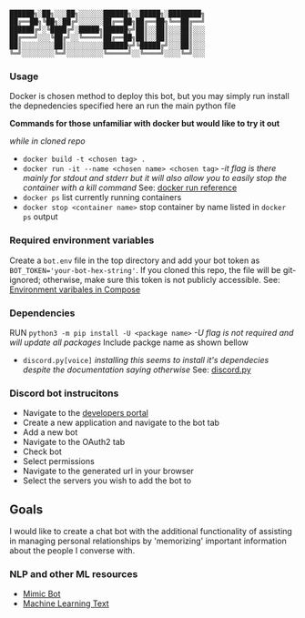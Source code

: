 ```

██████╗░██╗░░░██╗░░░░░░██████╗░░█████╗░████████╗
██╔══██╗╚██╗░██╔╝░░░░░░██╔══██╗██╔══██╗╚══██╔══╝
██████╔╝░╚████╔╝░█████╗██████╦╝██║░░██║░░░██║░░░
██╔═══╝░░░╚██╔╝░░╚════╝██╔══██╗██║░░██║░░░██║░░░
██║░░░░░░░░██║░░░░░░░░░██████╦╝╚█████╔╝░░░██║░░░
╚═╝░░░░░░░░╚═╝░░░░░░░░░╚═════╝░░╚════╝░░░░╚═╝░░░
```

### Usage
Docker is chosen method to deploy this bot, but you may simply run install the depnedencies specified here an run the main python file

**Commands for those unfamiliar with docker but would like to try it out**

*while in cloned repo*
- `docker build -t <chosen tag> .`
- `docker run -it --name <chosen name> <chosen tag>` *-it flag is there mainly for stdout and stderr but it will also allow you to easily stop the container with a kill command* See: [docker run reference](https://docs.docker.com/engine/reference/run/)
- `docker ps` list currently running containers
- `docker stop <container name>` stop container by name listed in `docker ps` output

### Required environment variables
Create a `bot.env` file in the top directory and add your bot token as `BOT_TOKEN='your-bot-hex-string'`. If you cloned this repo, the file will be git-ignored; otherwise, make sure this token is not publicly accessible.
See: [Environment varibales in Compose](https://docs.docker.com/compose/environment-variables/)

### Dependencies
RUN `python3 -m pip install -U <package name>` *-U flag is not required and will update all packages*
Include packge name as shown bellow
- `discord.py[voice]` *installing this seems to install it's dependecies despite the documentation saying otherwise* See: [discord.py](https://discordpy.readthedocs.io/en/latest/intro.html)

### Discord bot instrucitons
- Navigate to the [developers portal](https://discord.com/developers/applications)
- Create a new application and navigate to the bot tab
- Add a new bot
- Navigate to the OAuth2 tab
- Check bot
- Select permissions
- Navigate to the generated url in your browser
- Select the servers you wish to add the bot to 

## Goals
I would like to create a chat bot with the additional functionality of assisting in managing personal relationships by 'memorizing' important information about the people I converse with.

### NLP and other ML resources
- [Mimic Bot](https://adeshpande3.github.io/How-I-Used-Deep-Learning-to-Train-a-Chatbot-to-Talk-Like-Me)
- [Machine Learning Text](https://www.deeplearningbook.org/)